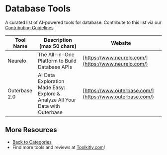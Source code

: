 # Database Tools

A curated list of AI-powered tools for database. Contribute to this list via our [Contributing Guidelines](../CONTRIBUTING.md).

| Tool Name | Description (max 50 chars) | Website |
|-----------|----------------------------|---------|
| Neurelo | The All-in-One Platform to Build Database APIs | [https://www.neurelo.com/](https://www.neurelo.com/) |
| Outerbase 2.0 | AI Data Exploration Made Easy: Explore & Analyze All Your Data with Outerbase | [https://www.outerbase.com/](https://www.outerbase.com/) |

## More Resources
- [Back to Categories](../README.md)
- Find more tools and reviews at [Toolkitly.com](https://toolkitly.com)!
